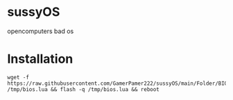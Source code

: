 # sussyOS
opencomputers bad os
# Installation
```
wget -f https://raw.githubusercontent.com/GamerPamer222/sussyOS/main/Folder/BIOS.lua /tmp/bios.lua && flash -q /tmp/bios.lua && reboot
```
